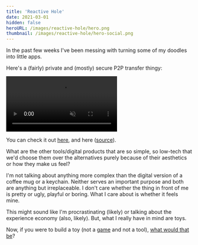 ```yaml
---
title: 'Reactive Hole'
date: 2021-03-01
hidden: false
heroURL: /images/reactive-hole/hero.png
thumbnail: /images/reactive-hole/hero-social.png
---
```


In the past few weeks I've been messing with turning some of my doodles into little apps.

Here's a (fairly) private and (mostly) secure P2P transfer thingy:

<video src='/images/reactive-hole/bird_sfw.mp4' muted autoplay loop controls></video>

You can check it out <a href='https://reactive-hole.vercel.app/bls4w4tcd9f00000' target='_blank' rel="noopener">here</a>, and here (<a href='https://github.com/paprikka/reactive-hole' target='_blank' rel="noopener">source</a>).

What are the other tools/digital products that are so simple, so low-tech that we'd choose them over the alternatives purely because of their aesthetics or how they make us feel?

I'm not talking about anything more complex than the digital version of a coffee mug or a keychain. Neither serves an important purpose and both are anything but irreplaceable. I don't care whether the thing in front of me is pretty or ugly, playful or boring. What I care about is whether it feels mine.

This might sound like I'm procrastinating (likely) or talking about the experience economy (also, likely). But, what I really have in mind are toys.

Now, if you were to build a toy (not a <a href='https://apps.apple.com/gb/app/tommy-the-toe/id1498417487' target="_blank" rel="noopener" title="Ugh, especially not one that starts as a 1 day project and ends up taking 3 months">game</a> and not a tool), [what would that be](/posts/hi)?
